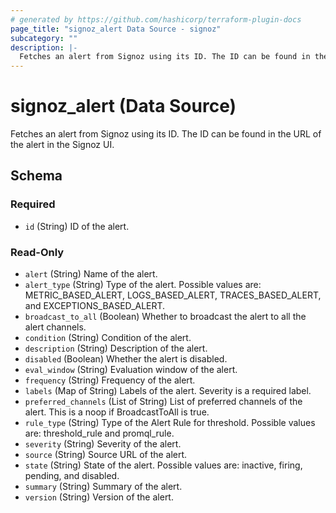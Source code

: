 ```yaml
---
# generated by https://github.com/hashicorp/terraform-plugin-docs
page_title: "signoz_alert Data Source - signoz"
subcategory: ""
description: |-
  Fetches an alert from Signoz using its ID. The ID can be found in the URL of the alert in the Signoz UI.
---
```


# signoz_alert (Data Source)

Fetches an alert from Signoz using its ID. The ID can be found in the URL of the alert in the Signoz UI.



<!-- schema generated by tfplugindocs -->
## Schema

### Required

- `id` (String) ID of the alert.

### Read-Only

- `alert` (String) Name of the alert.
- `alert_type` (String) Type of the alert. Possible values are: METRIC_BASED_ALERT, LOGS_BASED_ALERT, TRACES_BASED_ALERT, and EXCEPTIONS_BASED_ALERT.
- `broadcast_to_all` (Boolean) Whether to broadcast the alert to all the alert channels.
- `condition` (String) Condition of the alert.
- `description` (String) Description of the alert.
- `disabled` (Boolean) Whether the alert is disabled.
- `eval_window` (String) Evaluation window of the alert.
- `frequency` (String) Frequency of the alert.
- `labels` (Map of String) Labels of the alert. Severity is a required label.
- `preferred_channels` (List of String) List of preferred channels of the alert. This is a noop if BroadcastToAll is true.
- `rule_type` (String) Type of the Alert Rule for threshold. Possible values are: threshold_rule and promql_rule.
- `severity` (String) Severity of the alert.
- `source` (String) Source URL of the alert.
- `state` (String) State of the alert. Possible values are: inactive, firing, pending, and disabled.
- `summary` (String) Summary of the alert.
- `version` (String) Version of the alert.
